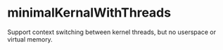 # minimalKernalWithThreads
Support context switching between kernel threads, but no userspace or virtual memory.
